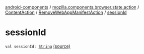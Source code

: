 [android-components](../../../index.md) / [mozilla.components.browser.state.action](../../index.md) / [ContentAction](../index.md) / [RemoveWebAppManifestAction](index.md) / [sessionId](./session-id.md)

# sessionId

`val sessionId: `[`String`](https://kotlinlang.org/api/latest/jvm/stdlib/kotlin/-string/index.html) [(source)](https://github.com/mozilla-mobile/android-components/blob/master/components/browser/state/src/main/java/mozilla/components/browser/state/action/BrowserAction.kt#L322)